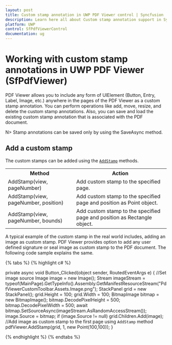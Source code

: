 ```yaml
---
layout: post
title: Custom stamp annotation in UWP PDF Viewer control | Syncfusion
description: Learn here all about Custom stamp annotation support in Syncfusion UWP PDF Viewer (SfPdfViewer) control and more.
platform: UWP
control: SfPdfViewerControl
documentation: ug
---
```


# Working with custom stamp annotations in UWP PDF Viewer (SfPdfViewer)

PDF Viewer allows you to include any form of UIElement (Button, Entry, Label, Image, etc.) anywhere in the pages of the PDF Viewer as a custom stamp annotation. You can perform operations like add, move, resize, and delete the custom stamp annotations. Also, you can save and load the existing custom stamp annotation that is associated with the PDF document.

N> Stamp annotations can be saved only by using the SaveAsync method.

## Add a custom stamp

The custom stamps can be added using the [`AddStamp`](https://help.syncfusion.com/cr/uwp/Syncfusion.Windows.PdfViewer.SfPdfViewerControl.html#Syncfusion_Windows_PdfViewer_SfPdfViewerControl_AddStamp_Windows_UI_Xaml_UIElement_System_Int32_) methods.

<table>

<tr>
<th>Method</th>
<th>Action</th>
</tr>

<tr>
<td>AddStamp(view, pageNumber)</td>
<td>Add custom stamp to the specified page.</td>
</tr>

<tr>
<td>AddStamp(view, pageNumber, position)</td>
<td>Add custom stamp to the specified page and position as Point object.</td>
</tr>

<tr>
<td>AddStamp(view, pageNumber, bounds)</td>
<td>Add custom stamp to the specified page and position as Rectangle object.</td>
</tr>

</table>

A typical example of the custom stamp in the real world includes, adding an image as custom stamp. PDF Viewer provides option to add any user defined signature or seal image as custom stamp to the PDF document. The following code sample explains the same.

{% tabs %}
{% highlight c# %}

private async void Button_Clicked(object sender, RoutedEventArgs e)
{
    //Set image source
    Image image = new Image();
    Stream imageStream = typeof(MainPage).GetTypeInfo().Assembly.GetManifestResourceStream("PdfViewerCustomToolbar.Assets.Image.png");
    StackPanel grid = new StackPanel();
    grid.Height = 100; 
    grid.Width = 100; 
    BitmapImage bitmap = new BitmapImage();
    bitmap.DecodePixelHeight = 500;
    bitmap.DecodePixelWidth = 500;
    await bitmap.SetSourceAsync(imageStream.AsRandomAccessStream());
    image.Source = bitmap;
    if (image.Source != null)
        grid.Children.Add(image);
    //Add image as custom stamp to the first page using `AddStamp` method
    pdfViewer.AddStamp(grid, 1, new Point(100,100));
}

{% endhighlight %}
{% endtabs %}